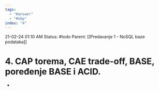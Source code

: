 ```yaml
---
tags:
  - "#answer"
  - "#nbp"
index: "4"
---
```

21-02-24  01:10 AM
Status: #todo 
Parent: [[Predavanje 1 - NoSQL baze podataka]]
# 4. CAP torema, CAE trade-off, BASE, poređenje BASE i ACID.

- 